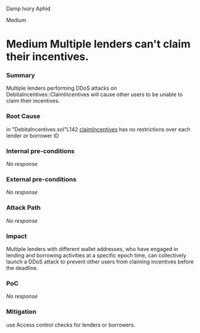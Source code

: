 Damp Ivory Aphid

Medium

# Medium Multiple lenders can't claim their incentives.

### Summary

Multiple lenders performing DDoS attacks on DebitaIncentives::ClaimIncentives will cause other users to be unable to claim their incentives.

### Root Cause

   in "DebitaIncentives.sol"L142  [claimIncentives](https://github.com/sherlock-audit/2024-11-debita-finance-v3/blob/main/Debita-V3-Contracts/contracts/DebitaIncentives.sol#L142)
   has no restrictions over each lender or borrower ID

   

### Internal pre-conditions

_No response_

### External pre-conditions

_No response_

### Attack Path

_No response_

### Impact

Multiple lenders with different wallet addresses, who have engaged in lending and borrowing activities at a specific epoch time, can collectively launch a DDoS attack to prevent other users from claiming incentives before the deadline.

### PoC

_No response_

### Mitigation

use Access control checks for lenders or borrowers.